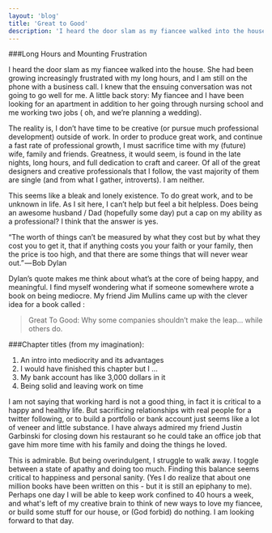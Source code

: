 ```yaml
---
layout: 'blog'
title: 'Great to Good'
description: 'I heard the door slam as my fiancee walked into the house. She had been growing increasingly frustrated with my long hours, and I am still on the phone with a business call. I knew that the ensuing conversation was not going to go well for me. A little backstory: My fiancee and I have been looking for an apartment in addition to her going through nursing school and me working two jobs (oh, and we’re planning a wedding).'
---
```


###Long Hours and Mounting Frustration

I heard the door slam as my fiancee walked into the house. She had been growing increasingly frustrated with my long hours, and I am still on the phone with a business call. I knew that the ensuing conversation was not going to go well for me. A little back story: My fiancee and I have been looking for an apartment in addition to her going through nursing school and me working two jobs ( oh, and we’re planning a wedding).

The reality is, I don’t have time to be creative (or pursue much professional development) outside of work. In order to produce great work, and continue a fast rate of professional growth, I must sacrifice time with my (future) wife, family and friends. Greatness, it would seem, is found in the late nights, long hours, and full dedication to craft and career. Of all of the great designers and creative professionals that I follow, the vast majority of them are single (and from what I gather, introverts). I am neither.

This seems like a bleak and lonely existence. To do great work, and to be unknown in life. As I sit here, I can’t help but feel a bit helpless. Does being an awesome husband / Dad (hopefully some day) put a cap on my ability as a professional? I think that the answer is yes.

“The worth of things can’t be measured by what they cost but by what they cost you to get it, that if anything costs you your faith or your family, then the price is too high, and that there are some things that will never wear out.” — Bob Dylan

Dylan’s quote makes me think about what’s at the core of being happy, and meaningful. I find myself wondering what if someone somewhere wrote a book on being mediocre. My friend Jim Mullins came up with the clever idea for a book called : 
>Great To Good: Why some companies shouldn’t make the leap… while others do.

###Chapter titles (from my imagination):

1. An intro into mediocrity and its advantages
2. I would have finished this chapter but I …
3. My bank account has like 3,000 dollars in it
4. Being solid and leaving work on time

I am not saying that working hard is not a good thing, in fact it is critical to a happy and healthy life. But sacrificing relationships with real people for a twitter following, or to build a portfolio or bank account just seems like a lot of veneer and little substance. I have always admired my friend Justin Garbinski for closing down his restaurant so he could take an office job that gave him more time with his family and doing the things he loved.

This is admirable. But being overindulgent, I struggle to walk away. I toggle between a state of apathy and doing too much. Finding this balance seems critical to happiness and personal sanity. (Yes I do realize that about one million books have been written on this - but it is still an epiphany to me). Perhaps one day I will be able to keep work confined to 40 hours a week, and what's left of my creative brain to think of new ways to love my fiancee, or build some stuff for our house, or (God forbid) do nothing. I am looking forward to that day.